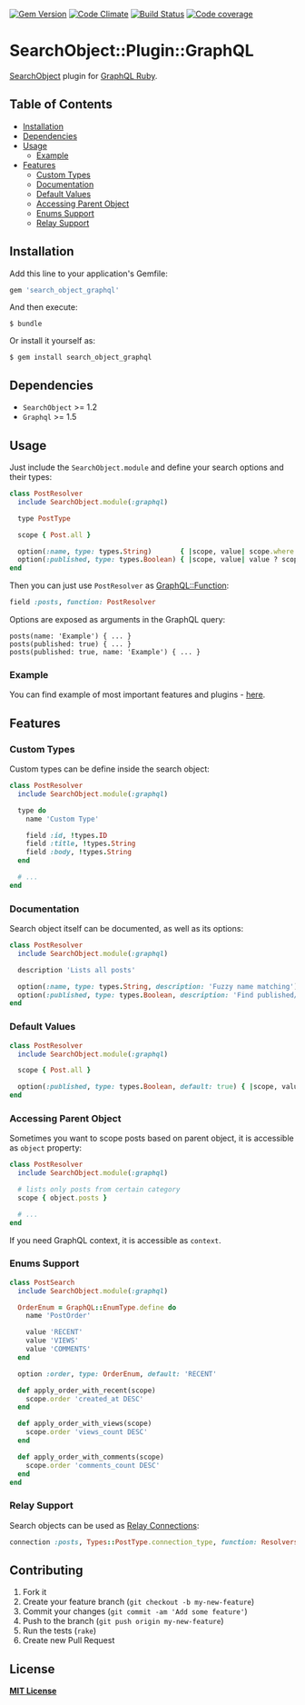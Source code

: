 [![Gem Version](https://badge.fury.io/rb/search_object.svg)](http://badge.fury.io/rb/search_object_graphql)
[![Code Climate](https://codeclimate.com/github/RStankov/SearchObjectGraphQL.svg)](https://codeclimate.com/github/RStankov/SearchObjectGraphQL)
[![Build Status](https://secure.travis-ci.org/RStankov/SearchObjectGraphQL.svg)](http://travis-ci.org/RStankov/SearchObjectGraphQL)
[![Code coverage](https://coveralls.io/repos/RStankov/SearchObjectGraphQL/badge.svg?branch=master#2)](https://coveralls.io/r/RStankov/SearchObjectGraphQL)

# SearchObject::Plugin::GraphQL

[SearchObject](https://github.com/RStankov/SearchObject) plugin for [GraphQL Ruby](https://rmosolgo.github.io/graphql-ruby/).

## Table of Contents

* [Installation](#installation)
* [Dependencies](#dependencies)
* [Usage](#usage)
  * [Example](#example)
* [Features](#features)
  * [Custom Types](#custom-types)
  * [Documentation](#documentation)
  * [Default Values](#default-values)
  * [Accessing Parent Object](#accessing-parent-object)
  * [Enums Support](#enums-support)
  * [Relay Support](#relay-support)

## Installation

Add this line to your application's Gemfile:

```ruby
gem 'search_object_graphql'
```

And then execute:

    $ bundle

Or install it yourself as:

    $ gem install search_object_graphql

## Dependencies

- `SearchObject` >= 1.2
- `Graphql` >= 1.5

## Usage

Just include the ```SearchObject.module``` and define your search options and their types:

```ruby
class PostResolver
  include SearchObject.module(:graphql)

  type PostType

  scope { Post.all }

  option(:name, type: types.String)       { |scope, value| scope.where name: value }
  option(:published, type: types.Boolean) { |scope, value| value ? scope.published : scope.unpublished }
end
```

Then you can just use `PostResolver` as [GraphQL::Function](https://rmosolgo.github.io/graphql-ruby/schema/code_reuse#functions):

```ruby
field :posts, function: PostResolver
```

Options are exposed as arguments in the GraphQL query:

```
posts(name: 'Example') { ... }
posts(published: true) { ... }
posts(published: true, name: 'Example') { ... }
```

### Example

You can find example of most important features and plugins - [here](https://github.com/RStankov/SearchObjectGraphQL/tree/master/example).

## Features

### Custom Types

Custom types can be define inside the search object:

```ruby
class PostResolver
  include SearchObject.module(:graphql)

  type do
    name 'Custom Type'

    field :id, !types.ID
    field :title, !types.String
    field :body, !types.String
  end

  # ...
end
```

### Documentation

Search object itself can be documented, as well as its options:

```ruby
class PostResolver
  include SearchObject.module(:graphql)

  description 'Lists all posts'

  option(:name, type: types.String, description: 'Fuzzy name matching') { ... }
  option(:published, type: types.Boolean, description: 'Find published/unpublished') { ... }
end
```

### Default Values

```ruby
class PostResolver
  include SearchObject.module(:graphql)

  scope { Post.all }

  option(:published, type: types.Boolean, default: true) { |scope, value| value ? scope.published : scope.unpublished }
end
```

### Accessing Parent Object

Sometimes you want to scope posts based on parent object, it is accessible as `object` property:

```ruby
class PostResolver
  include SearchObject.module(:graphql)

  # lists only posts from certain category
  scope { object.posts }

  # ...
end
```

If you need GraphQL context, it is accessible as `context`.

### Enums Support

```ruby
class PostSearch
  include SearchObject.module(:graphql)

  OrderEnum = GraphQL::EnumType.define do
    name 'PostOrder'

    value 'RECENT'
    value 'VIEWS'
    value 'COMMENTS'
  end

  option :order, type: OrderEnum, default: 'RECENT'

  def apply_order_with_recent(scope)
    scope.order 'created_at DESC'
  end

  def apply_order_with_views(scope)
    scope.order 'views_count DESC'
  end

  def apply_order_with_comments(scope)
    scope.order 'comments_count DESC'
  end
end
```

### Relay Support

Search objects can be used as [Relay Connections](https://rmosolgo.github.io/graphql-ruby/relay/connections):

```ruby
connection :posts, Types::PostType.connection_type, function: Resolvers::PostSearch
```

## Contributing

1. Fork it
2. Create your feature branch (`git checkout -b my-new-feature`)
3. Commit your changes (`git commit -am 'Add some feature'`)
4. Push to the branch (`git push origin my-new-feature`)
5. Run the tests (`rake`)
6. Create new Pull Request

## License

**[MIT License](https://github.com/RStankov/SearchObjectGraphQL/blob/master/LICENSE.txt)**
